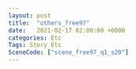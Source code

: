 ```yaml
---
layout: post
title:  "others_free97"
date:   2021-02-17 02:00:00 +0000
categories: Etc
Tags: Story Etc
SceneCode: ["scene_free97_q1_s20"]
---
```

